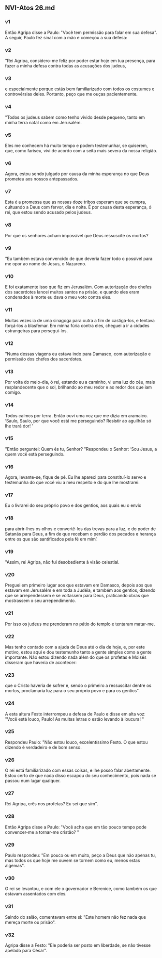## NVI-Atos 26.md
### v1
 Então Agripa disse a Paulo: "Você tem permissão para falar em sua defesa". A seguir, Paulo fez sinal com a mão e começou a sua defesa:
### v2
 "Rei Agripa, considero-me feliz por poder estar hoje em tua presença, para fazer a minha defesa contra todas as acusações dos judeus,
### v3
 e especialmente porque estás bem familiarizado com todos os costumes e controvérsias deles. Portanto, peço que me ouças pacientemente.
### v4
 "Todos os judeus sabem como tenho vivido desde pequeno, tanto em minha terra natal como em Jerusalém.
### v5
 Eles me conhecem há muito tempo e podem testemunhar, se quiserem, que, como fariseu, vivi de acordo com a seita mais severa da nossa religião.
### v6
 Agora, estou sendo julgado por causa da minha esperança no que Deus prometeu aos nossos antepassados.
### v7
 Esta é a promessa que as nossas doze tribos esperam que se cumpra, cultuando a Deus com fervor, dia e noite. É por causa desta esperança, ó rei, que estou sendo acusado pelos judeus.
### v8
 Por que os senhores acham impossível que Deus ressuscite os mortos?
### v9
 "Eu também estava convencido de que deveria fazer todo o possível para me opor ao nome de Jesus, o Nazareno.
### v10
 E foi exatamente isso que fiz em Jerusalém. Com autorização dos chefes dos sacerdotes lancei muitos santos na prisão, e quando eles eram condenados à morte eu dava o meu voto contra eles.
### v11
 Muitas vezes ia de uma sinagoga para outra a fim de castigá-los, e tentava forçá-los a blasfemar. Em minha fúria contra eles, cheguei a ir a cidades estrangeiras para persegui-los.
### v12
 "Numa dessas viagens eu estava indo para Damasco, com autorização e permissão dos chefes dos sacerdotes.
### v13
 Por volta do meio-dia, ó rei, estando eu a caminho, vi uma luz do céu, mais resplandecente que o sol, brilhando ao meu redor e ao redor dos que iam comigo.
### v14
 Todos caímos por terra. Então ouvi uma voz que me dizia em aramaico. ‘Saulo, Saulo, por que você está me perseguindo? Resistir ao aguilhão só lhe trará dor! ’
### v15
 "Então perguntei: Quem és tu, Senhor? "Respondeu o Senhor: ‘Sou Jesus, a quem você está perseguindo.
### v16
 Agora, levante-se, fique de pé. Eu lhe apareci para constituí-lo servo e testemunha do que você viu a meu respeito e do que lhe mostrarei.
### v17
 Eu o livrarei do seu próprio povo e dos gentios, aos quais eu o envio
### v18
 para abrir-lhes os olhos e convertê-los das trevas para a luz, e do poder de Satanás para Deus, a fim de que recebam o perdão dos pecados e herança entre os que são santificados pela fé em mim’.
### v19
 "Assim, rei Agripa, não fui desobediente à visão celestial.
### v20
 Preguei em primeiro lugar aos que estavam em Damasco, depois aos que estavam em Jerusalém e em toda a Judéia, e também aos gentios, dizendo que se arrependessem e se voltassem para Deus, praticando obras que mostrassem o seu arrependimento.
### v21
 Por isso os judeus me prenderam no pátio do templo e tentaram matar-me.
### v22
 Mas tenho contado com a ajuda de Deus até o dia de hoje, e, por este motivo, estou aqui e dou testemunho tanto a gente simples como a gente importante. Não estou dizendo nada além do que os profetas e Moisés disseram que haveria de acontecer:
### v23
 que o Cristo haveria de sofrer e, sendo o primeiro a ressuscitar dentre os mortos, proclamaria luz para o seu próprio povo e para os gentios".
### v24
 A esta altura Festo interrompeu a defesa de Paulo e disse em alta voz: "Você está louco, Paulo! As muitas letras o estão levando à loucura! "
### v25
 Respondeu Paulo: "Não estou louco, excelentíssimo Festo. O que estou dizendo é verdadeiro e de bom senso.
### v26
 O rei está familiarizado com essas coisas, e lhe posso falar abertamente. Estou certo de que nada disso escapou do seu conhecimento, pois nada se passou num lugar qualquer.
### v27
 Rei Agripa, crês nos profetas? Eu sei que sim".
### v28
 Então Agripa disse a Paulo: "Você acha que em tão pouco tempo pode convencer-me a tornar-me cristão? "
### v29
 Paulo respondeu: "Em pouco ou em muito, peço a Deus que não apenas tu, mas todos os que hoje me ouvem se tornem como eu, menos estas algemas".
### v30
 O rei se levantou, e com ele o governador e Berenice, como também os que estavam assentados com eles.
### v31
 Saindo do salão, comentavam entre si: "Este homem não fez nada que mereça morte ou prisão".
### v32
 Agripa disse a Festo: "Ele poderia ser posto em liberdade, se não tivesse apelado para César".
